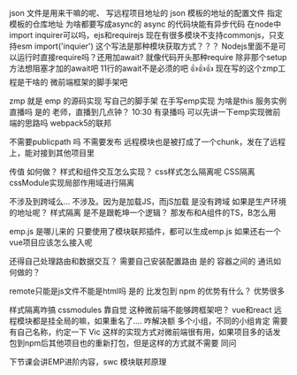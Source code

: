 json 文件是用来干嘛的呢、
写远程项目地址的
json 模板的地址的配置文件
指定模板的仓库地址
为啥都要写成async的
async 的代码块能有异步代码
在node中import inquirer可以吗，ejs和requirejs
现在有很多模块不支持commonjs，只支持esm
import('inquier') 这个写法是那种模块获取方式？？？
Nodejs里面不是可以运行时直接require吗？还用加await?
就像代码开头那种require
除非那个setup方法想阻塞才加的await吧
11行的await不是必须的吧
👍👍👍
现在写的这个zmp工程是干啥的
微前端框架的脚手架吧


zmp 就是 emp 的源码实现
写自己的脚手架
在手写emp实现
为啥是this
服务实例
直播吗
是的
老师，直播到几点钟？
10:30
有录播吗
可以先讲一下emp实现微前端的思路吗
webpack5的联邦




不需要publicpath 吗
不需要发布
远程模块也是被打成了一个chunk，发在了远程上，能对接到其他项目里




传值 如何做？
样式和组件交互怎么实现？
css样式怎么隔离呢
CSS隔离 
cssModule实现局部作用域进行隔离

不涉及到跨域么...
不涉及。因为是加载JS，而jS加载 是没有跨域
如果是生产环境的地址呢？
样式隔离 是不是跟乾坤一个逻辑？
那发布和A组件的TS，B怎么用


emp.js 是哪儿来的
只要使用了模块联邦插件，都可以生成emp.js
如果还右一个vue项目应该怎么接入呢

还得自己处理路由和数据交互？
需要自己安装配置路由
是的
容器之间的 通讯如何做的？

remote只能是js文件不能是html吗
是的
比发包到 npm 的优势有什么？
优势很多

样式隔离咋搞 cssmodules
靠自觉
这种微前端不能够跨框架吧？
vue和react
远程模块都是挂全局的嘛，如果重名了.... 咋解决额
多个小组，不同的小组肯定 需要有自己名称，约定一下
Vic 这样的实现方式对微前端很有用，如果项目多的话发包到npm后其他项目也的重新打包，但是这样的方式就不需要
同问

下节课会讲EMP进阶内容，swc
模块联邦原理
